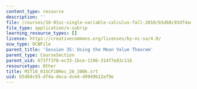 ```yaml
---
content_type: resource
description: ''
file: /courses/18-01sc-single-variable-calculus-fall-2010/b5d68c93df4adecadce4d9949b12ef9e_MIT18_01SCF10Rec_26_300k.srt
file_type: application/x-subrip
learning_resource_types: []
license: https://creativecommons.org/licenses/by-nc-sa/4.0/
ocw_type: OCWFile
parent_title: 'Session 35: Using the Mean Value Theorem'
parent_type: CourseSection
parent_uid: 673ff3f8-ec33-1bce-1196-314f7e83c11b
resourcetype: Other
title: MIT18_01SCF10Rec_26_300k.srt
uid: b5d68c93-df4a-deca-dce4-d9949b12ef9e
---
```

